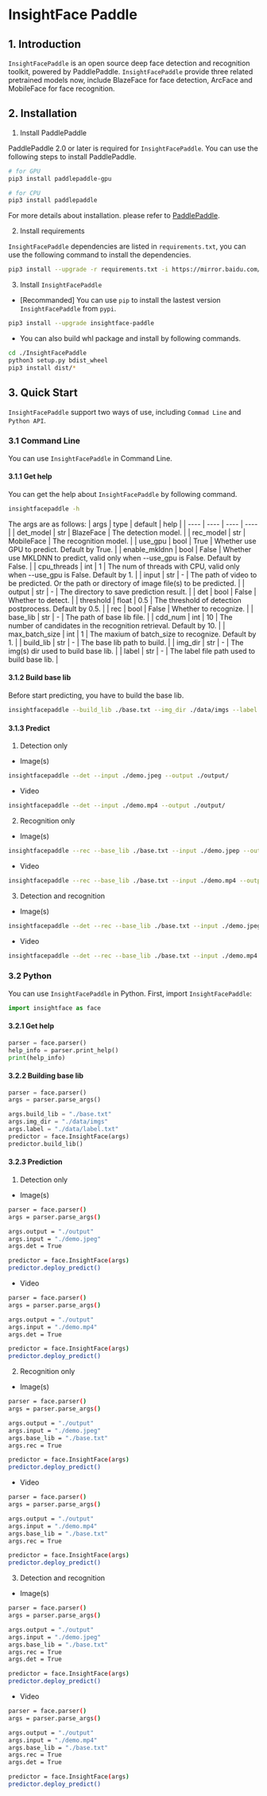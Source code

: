 # InsightFace Paddle

## 1. Introduction
`InsightFacePaddle` is an open source deep face detection and recognition toolkit, powered by PaddlePaddle. `InsightFacePaddle` provide three related pretrained models now, include BlazeFace for face detection, ArcFace and MobileFace for face recognition.

## 2. Installation
1. Install PaddlePaddle

PaddlePaddle 2.0 or later is required for `InsightFacePaddle`. You can use the following steps to install PaddlePaddle.

```bash
# for GPU
pip3 install paddlepaddle-gpu

# for CPU
pip3 install paddlepaddle
```
For more details about installation. please refer to [PaddlePaddle](https://www.paddlepaddle.org.cn/).

2. Install requirements

`InsightFacePaddle` dependencies are listed in `requirements.txt`, you can use the following command to install the dependencies.

```bash
pip3 install --upgrade -r requirements.txt -i https://mirror.baidu.com/pypi/simple
```

3. Install `InsightFacePaddle`

* [Recommanded] You can use `pip` to install the lastest version `InsightFacePaddle` from `pypi`.

```bash
pip3 install --upgrade insightface-paddle
```

* You can also build whl package and install by following commands.

```bash
cd ./InsightFacePaddle
python3 setup.py bdist_wheel
pip3 install dist/*
```

## 3. Quick Start

`InsightFacePaddle` support two ways of use, including `Commad Line` and `Python API`.

### 3.1 Command Line

You can use `InsightFacePaddle` in Command Line.

#### 3.1.1 Get help

You can get the help about `InsightFacePaddle` by following command.

```bash
insightfacepaddle -h
```

The args are as follows:
| args |  type | default | help |
| ---- | ---- | ---- | ---- |
| det_model | str | BlazeFace | The detection model. |
| rec_model | str | MobileFace | The recognition model. |
| use_gpu | bool | True | Whether use GPU to predict. Default by True. |
| enable_mkldnn | bool | False | Whether use MKLDNN to predict, valid only when --use_gpu is False. Default by False. |
| cpu_threads | int | 1 | The num of threads with CPU, valid only when --use_gpu is False. Default by 1. |
| input | str | - | The path of video to be predicted. Or the path or directory of image file(s) to be predicted. |
| output | str | - | The directory to save prediction result. |
| det | bool | False | Whether to detect. |
| threshold | float | 0.5 | The threshold of detection postprocess. Default by 0.5. |
| rec | bool | False | Whether to recognize. |
| base_lib | str | - | The path of base lib file. |
| cdd_num | int | 10 | The number of candidates in the recognition retrieval. Default by 10. |
| max_batch_size | int | 1 | The maxium of batch_size to recognize. Default by 1. |
| build_lib | str | - | The base lib path to build. |
| img_dir | str | - | The img(s) dir used to build base lib. |
| label | str | - | The label file path used to build base lib. |



#### 3.1.2 Build base lib

Before start predicting, you have to build the base lib.

```bash
insightfacepaddle --build_lib ./base.txt --img_dir ./data/imgs --label ./data/label.txt
```

#### 3.1.3 Predict

1. Detection only

* Image(s)
```bash
insightfacepaddle --det --input ./demo.jpeg --output ./output/
```

* Video
```bash
insightfacepaddle --det --input ./demo.mp4 --output ./output/
```


2. Recognition only

* Image(s)
```bash
insightfacepaddle --rec --base_lib ./base.txt --input ./demo.jpep --output ./output/
```

* Video
```bash
insightfacepaddle --rec --base_lib ./base.txt --input ./demo.mp4 --output ./output/
```


3. Detection and recognition

* Image(s)
```bash
insightfacepaddle --det --rec --base_lib ./base.txt --input ./demo.jpeg --output ./output/
```

* Video
```bash
insightfacepaddle --det --rec --base_lib ./base.txt --input ./demo.mp4 --output ./output/
```

### 3.2 Python

You can use `InsightFacePaddle` in Python. First, import `InsightFacePaddle`:

```python
import insightface as face
```

#### 3.2.1 Get help

```python
parser = face.parser()
help_info = parser.print_help()
print(help_info)
```

#### 3.2.2 Building base lib

```python
parser = face.parser()
args = parser.parse_args()

args.build_lib = "./base.txt"
args.img_dir = "./data/imgs"
args.label = "./data/label.txt"
predictor = face.InsightFace(args)
predictor.build_lib()
```

#### 3.2.3 Prediction

1. Detection only

* Image(s)
```bash
parser = face.parser()
args = parser.parse_args()

args.output = "./output"
args.input = "./demo.jpeg"
args.det = True

predictor = face.InsightFace(args)
predictor.deploy_predict()
```

* Video
```bash
parser = face.parser()
args = parser.parse_args()

args.output = "./output"
args.input = "./demo.mp4"
args.det = True

predictor = face.InsightFace(args)
predictor.deploy_predict()
```


2. Recognition only

* Image(s)
```bash
parser = face.parser()
args = parser.parse_args()

args.output = "./output"
args.input = "./demo.jpeg"
args.base_lib = "./base.txt"
args.rec = True

predictor = face.InsightFace(args)
predictor.deploy_predict()
```

* Video
```bash
parser = face.parser()
args = parser.parse_args()

args.output = "./output"
args.input = "./demo.mp4"
args.base_lib = "./base.txt"
args.rec = True

predictor = face.InsightFace(args)
predictor.deploy_predict()
```

3. Detection and recognition

* Image(s)
```bash
parser = face.parser()
args = parser.parse_args()

args.output = "./output"
args.input = "./demo.jpeg"
args.base_lib = "./base.txt"
args.rec = True
args.det = True

predictor = face.InsightFace(args)
predictor.deploy_predict()
```

* Video
```bash
parser = face.parser()
args = parser.parse_args()

args.output = "./output"
args.input = "./demo.mp4"
args.base_lib = "./base.txt"
args.rec = True
args.det = True

predictor = face.InsightFace(args)
predictor.deploy_predict()
```

